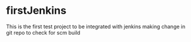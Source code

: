 # firstJenkins
This is the first test project to be integrated with jenkins
making change in git repo to check for scm build
